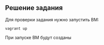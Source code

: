 ## Решение задания

Для проверки задания нужно запустить ВМ:

```
vagrant up
```

При запуске ВМ будут созданы